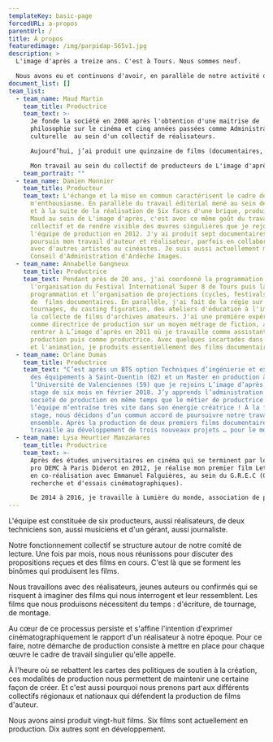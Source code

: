 ```yaml
---
templateKey: basic-page
forcedURL: a-propos
parentUrl: /
title: À propos
featuredimage: /img/parpidap-565v1.jpg
description: >
  L'image d'après a treize ans. C'est à Tours. Nous sommes neuf.

  Nous avons eu et continuons d'avoir, en parallèle de notre activité de producteur.rice.s, des expériences de réalisation, de programmation, de travail associatif, de composition.
document_list: []
team_list:
  - team_name: Maud Martin
    team_title: Productrice
    team_text: >-
      Je fonde la société en 2008 après l'obtention d'une maitrise de
      philosophie sur le cinéma et cinq années passées comme Administratrice
      culturelle  au sein d'un collectif de réalisateurs.

      Aujourd’hui, j’ai produit une quinzaine de films (documentaires, court-métrages d'animation, essais) et je développe de nombreux nouveaux projets. Je suis également réalisatrice.

      Mon travail au sein du collectif de producteurs de L'image d'après se fonde sur l'envie de défendre un cinéma inventif et des réalisateurs qui conçoivent chacun de leur film comme un nouvel espace de recherche et d'expérimentation.
    team_portrait: ""
  - team_name: Damien Monnier
    team_title: Producteur
    team_text: L'échange et la mise en commun caractérisent le cadre de travail qui
      m'enthousiasme. En parallèle du travail éditorial mené au sein de Dérives
      et à la suite de la réalisation de Six faces d'une brique, produit par
      Maud au sein de L'image d'après, c'est avec ce même goût du travail
      collectif et de rendre visible des œuvres singulières que je rejoins
      l'équipe de production en 2012. J'y ai produit sept documentaires. Je
      poursuis mon travail d'auteur et réalisateur, parfois en collaboration
      avec d'autres artistes ou cinéastes. Je suis aussi actuellement membre du
      Conseil d'Administration d'Ardèche Images.
  - team_name: Annabelle Gangneux
    team_title: Productrice
    team_text: Pendant près de 20 ans, j'ai coordonné la programmation et
      l'organisation du Festival International Super 8 de Tours puis la
      programmation et l’organisation de projections (cycles, festivals..)
      de  films documentaires. En parallèle, j'ai fait de la régie sur des
      tournages, du casting figuration, des ateliers d'éducation à l'image et de
      la collecte de films d'archives amateurs. J'ai une première expérience
      comme directrice de production sur un moyen métrage de fiction, avant de
      rentrer à L’image d’après en 2011 où je travaille comme assistante de
      production puis comme productrice. Avec quelques incartades dans l'essai
      et l'animation, je produits essentiellement des films documentaires.
  - team_name: Orlane Dumas
    team_title: Productrice
    team_text: "C’est après un BTS option Techniques d’ingénierie et exploitation
      des équipements à Saint-Quentin (02) et un Master en production à
      l’Université de Valenciennes (59) que je rejoins L’image d’après pour un
      stage de six mois en février 2018. J’y apprends l’administration d’une
      société de production en même temps que le métier de productrice …
      l’équipe m’entraîne très vite dans son énergie créatrice ! À la fin du
      stage, nous décidons d’un commun accord de poursuivre notre travail
      ensemble. Après la production de deux premiers films documentaires, je
      travaille au développement de trois nouveaux projets … pour le moment ! "
  - team_name: Lysa Heurtier Manzanares
    team_title: Productrice
    team_text: >-
      Après des études universitaires en cinéma qui se terminent par le Master 2
      pro DEMC à Paris Diderot en 2012, je réalise mon premier film Let's Play,
      en co-réalisation avec Emmanuel Falguières, au sein du G.R.E.C (Groupes de
      recherche et d'essais cinématographiques).

      De 2014 à 2016, je travaille à Lumière du monde, association de producteurs indépendants basée à Lussas. En 2015,  j’intègre l'équipe de programmation de Tënk, la plateforme SVOD de documentaire, puis je réalise un second film, Navire, en co-réalisation avec Agnès Perrais. Je décide ensuite de me tourner vers la production et je rejoins L'image d'après en 2019. En parallèle de mon activité de productrice, je continue de réaliser des films et en 2021, je termine un long-métrage documentaire En plein jour.
---
```


L'équipe est constituée de six producteurs, aussi réalisateurs, de deux techniciens son, aussi musiciens et d'un gérant, aussi journaliste.

Notre fonctionnement collectif se structure autour de notre comité de lecture. Une fois par mois, nous nous réunissons pour discuter des propositions reçues et des films en cours. C'est là que se forment les binômes qui produisent les films.

Nous travaillons avec des réalisateurs, jeunes auteurs ou confirmés qui se risquent à imaginer des films qui nous interrogent et leur ressemblent.
Les films que nous produisons nécessitent du temps : d'écriture, de tournage, de montage.

Au cœur de ce processus persiste et s'affine l'intention d'exprimer cinématographiquement le rapport d'un réalisateur à notre époque.
Pour ce faire, notre démarche de production consiste à mettre en place pour chaque œuvre le cadre de travail singulier qu'elle appelle.

À l'heure où se rebattent les cartes des politiques de soutien à la création, ces modalités de production nous permettent de maintenir une certaine façon de créer. Et c'est aussi pourquoi nous prenons part aux différents collectifs régionaux et nationaux qui défendent la production de films d'auteur.

Nous avons ainsi produit vingt-huit films. Six films sont actuellement en production. Dix autres sont en développement.
